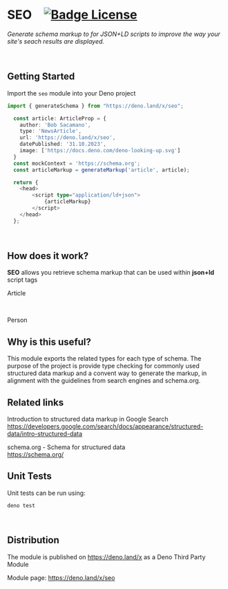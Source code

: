 # SEO   [![Badge License]][License]

*Generate schema markup to for JSON+LD scripts to improve the way your site's seach results are displayed.*

<br>

## Getting Started

Import the `seo` module into your Deno project

```ts
import { generateSchema } from "https://deno.land/x/seo";

  const article: ArticleProp = {
    author: 'Bob Sacamano',
    type: 'NewsArticle',
    url: 'https://deno.land/x/seo',
    datePublished: '31.10.2023',
    image: ['https://docs.deno.com/deno-looking-up.svg']
  }
  const mockContext = 'https://schema.org';
  const articleMarkup = generateMarkup('article', article);

  return {
    <head>
        <script type="application/ld+json">
            {articleMarkup}
        </script>
    </head>
  };

```
    
<br>

## How does it work?

**SEO** allows you retrieve schema markup that can be used within **json+ld** script tags

Article

<br>

Person

## Why is this useful?

This module exports the related types for each type of schema. The purpose of the project is provide type checking for commonly used structured data markup and a convent way to generate the markup, in alignment with the guidelines from search engines and schema.org.

## Related links

Introduction to structured data markup in Google Search
https://developers.google.com/search/docs/appearance/structured-data/intro-structured-data

schema.org - Schema for structured data
<br>
https://schema.org/

## Unit Tests

Unit tests can be run using:

```shell
deno test
```

<br>

## Distribution

The module is published on https://deno.land/x as a Deno Third Party Module

Module page:
https://deno.land/x/seo


<!----------------------------------------------------------------------------->

[License]: LICENSE

<!----------------------------------[ Badges ]--------------------------------->

[Badge License]: https://img.shields.io/badge/License-MIT-ac8b11.svg?style=for-the-badge&labelColor=yellow

